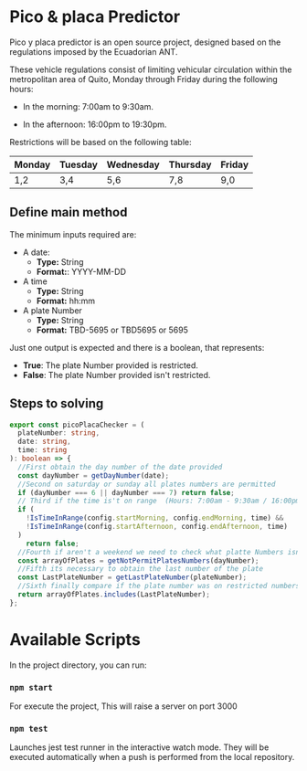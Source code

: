# Pico & placa Predictor

Pico y placa predictor is an open source project, designed based on the regulations imposed by the Ecuadorian ANT.

These vehicle regulations consist of limiting vehicular circulation within the metropolitan area of Quito, Monday through Friday during the following hours:

- In the morning: 7:00am to 9:30am.

- In the afternoon: 16:00pm to 19:30pm.

Restrictions will be based on the following table:

| Monday | Tuesday | Wednesday | Thursday | Friday |
|--------|---------|-----------|----------|--------|
| 1,2    | 3,4     | 5,6       | 7,8      | 9,0    |
## Define main method
The minimum inputs required are:
- A date:
  - **Type:** String
  - **Format:**: YYYY-MM-DD
- A time
  - **Type:** String
  - **Format:** hh:mm
- A plate Number
  - **Type:** String
  - **Format:**  TBD-5695 or TBD5695 or 5695

Just one output is expected and there is a boolean, that represents:
- **True**: The plate Number provided is restricted.
- **False**: The plate Number provided isn't restricted.
## Steps to solving
```typescript
export const picoPlacaChecker = (
  plateNumber: string,
  date: string,
  time: string
): boolean => {
  //First obtain the day number of the date provided
  const dayNumber = getDayNumber(date);
  //Second on saturday or sunday all plates numbers are permitted
  if (dayNumber === 6 || dayNumber === 7) return false;
  // Third if the time is't on range  (Hours: 7:00am - 9:30am / 16:00pm - 19:30) all plates are permit.
  if (
    !IsTimeInRange(config.startMorning, config.endMorning, time) &&
    !IsTimeInRange(config.startAfternoon, config.endAfternoon, time)
  )
    return false;
  //Fourth if aren't a weekend we need to check what platte Numbers isn't permitted.
  const arrayOfPlates = getNotPermitPlatesNumbers(dayNumber);
  //Fifth its necessary to obtain the last number of the plate
  const LastPlateNumber = getLastPlateNumber(plateNumber);
  //Sixth finally compare if the plate number was on restricted numbers.
  return arrayOfPlates.includes(LastPlateNumber);
};
```
# Available Scripts

In the project directory, you can run:

### `npm start`

For execute the project, This will raise a server on port 3000

### `npm test`

Launches jest test runner in the interactive watch mode. They will be executed automatically when a push is performed from the local repository.
